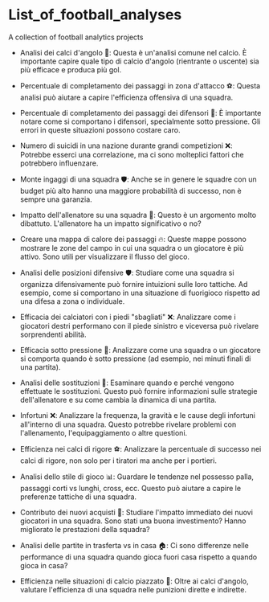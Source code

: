 # List_of_football_analyses
 A collection of football analytics projects

- Analisi dei calci d'angolo 🚀: Questa è un'analisi comune nel calcio. È importante capire quale tipo di calcio d'angolo (rientrante o uscente) sia più efficace e produca più gol.

- Percentuale di completamento dei passaggi in zona d'attacco ⚽: Questa analisi può aiutare a capire l'efficienza offensiva di una squadra.

- Percentuale di completamento dei passaggi dei difensori 🎯: È importante notare come si comportano i difensori, specialmente sotto pressione. Gli errori in queste situazioni possono costare caro.

- Numero di suicidi in una nazione durante grandi competizioni ❌: Potrebbe esserci una correlazione, ma ci sono molteplici fattori che potrebbero influenzare.
  
- Monte ingaggi di una squadra 🛡️: Anche se in genere le squadre con un budget più alto hanno una maggiore probabilità di successo, non è sempre una garanzia.

- Impatto dell'allenatore su una squadra 🤔: Questo è un argomento molto dibattuto. L'allenatore ha un impatto significativo o no?

- Creare una mappa di calore dei passaggi 🔥: Queste mappe possono mostrare le zone del campo in cui una squadra o un giocatore è più attivo. Sono utili per visualizzare il flusso del gioco.

- Analisi delle posizioni difensive 🛡️: Studiare come una squadra si organizza difensivamente può fornire intuizioni sulle loro tattiche. Ad esempio, come si comportano in una situazione di fuorigioco rispetto ad una difesa a zona o individuale.

- Efficacia dei calciatori con i piedi "sbagliati" ❌: Analizzare come i giocatori destri performano con il piede sinistro e viceversa può rivelare sorprendenti abilità.

- Efficacia sotto pressione 😬: Analizzare come una squadra o un giocatore si comporta quando è sotto pressione (ad esempio, nei minuti finali di una partita).

- Analisi delle sostituzioni 🔄: Esaminare quando e perché vengono effettuate le sostituzioni. Questo può fornire informazioni sulle strategie dell'allenatore e su come cambia la dinamica di una partita.

- Infortuni ❌: Analizzare la frequenza, la gravità e le cause degli infortuni all'interno di una squadra. Questo potrebbe rivelare problemi con l'allenamento, l'equipaggiamento o altre questioni.

- Efficienza nei calci di rigore ⚽: Analizzare la percentuale di successo nei calci di rigore, non solo per i tiratori ma anche per i portieri.

- Analisi dello stile di gioco 📊: Guardare le tendenze nel possesso palla, passaggi corti vs lunghi, cross, ecc. Questo può aiutare a capire le preferenze tattiche di una squadra.

- Contributo dei nuovi acquisti 💸: Studiare l'impatto immediato dei nuovi giocatori in una squadra. Sono stati una buona investimento? Hanno migliorato le prestazioni della squadra?

- Analisi delle partite in trasferta vs in casa 🏠: Ci sono differenze nelle performance di una squadra quando gioca fuori casa rispetto a quando gioca in casa?

- Efficienza nelle situazioni di calcio piazzato 🎯: Oltre ai calci d'angolo, valutare l'efficienza di una squadra nelle punizioni dirette e indirette.

